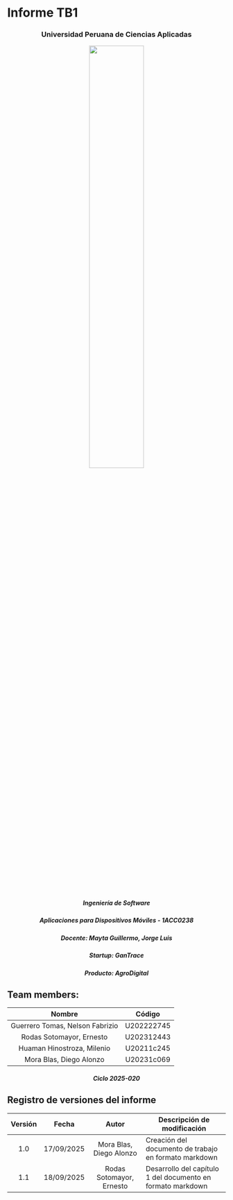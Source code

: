 # Informe TB1
<div align="center">

<h3> Universidad Peruana de Ciencias Aplicadas </h3>

<img src="https://github.com/Integradis-OpenSource/TFDocOpenSource/assets/114628079/4be29e42-94e4-4b80-85ae-3433dde891e4" 
style="width:50%;" />

<h5> Ingeniería de Software </h5>

<h5> Aplicaciones para Dispositivos Móviles - 1ACC0238 </h5>

<h5> Docente: Mayta Guillermo, Jorge Luis </h5>

<h5> Startup: GanTrace </h5>

<h5> Producto: AgroDigital </h5>

</div>

## Team members:
<div align="center">

| Nombre | Código |
|:-----------------------------------:|:----------:|
| Guerrero Tomas, Nelson Fabrizio     | U202222745 |
| Rodas Sotomayor, Ernesto            | U202312443 |
| Huaman Hinostroza, Milenio          | U20211c245 |
| Mora Blas, Diego Alonzo             | U20231c069 |

</div>

<h5 style="text-align: center"> Ciclo 2025-020 </h5>

## Registro de versiones del informe

|Versión|Fecha|Autor|Descripción de modificación|
|:-:|:-:|:-:|-|
|1.0|17/09/2025|Mora Blas, Diego Alonzo|Creación del documento de trabajo en formato markdown|
|1.1|18/09/2025|Rodas Sotomayor, Ernesto|Desarrollo del capítulo 1 del documento en formato markdown|
